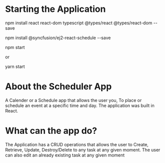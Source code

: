 # Starting the Application

npm install react react-dom typescript @types/react @types/react-dom --save

npm install @syncfusion/ej2-react-schedule --save

npm start

or

yarn start

# About the Scheduler App

 A Calender or a Schedule app that allows the user you, To place or schedule an event at a specific time and day. The application was built in React.

# What can the app do?

The Application has a CRUD operations that allows the user to Create, Retrieve, Update, Destroy/Delete to any task at any given moment.
The user can also edit an already existing task at any given moment


